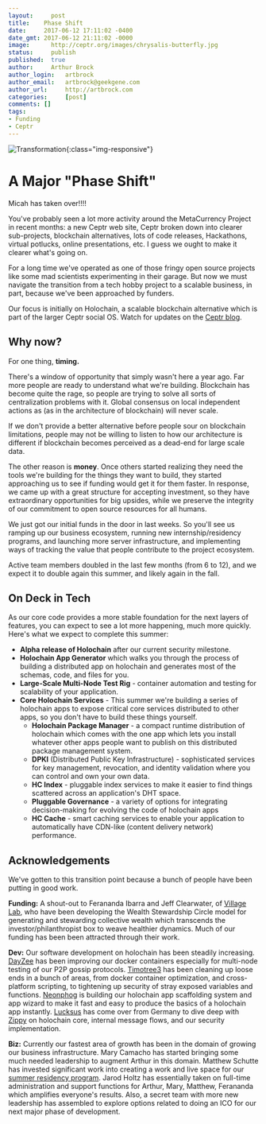 ```yaml
---
layout: 	post
title:    Phase Shift
date:     2017-06-12 17:11:02 -0400
date_gmt: 2017-06-12 21:11:02 -0000
image: 		http://ceptr.org/images/chrysalis-butterfly.jpg
status: 	publish
published: 	true
author: 	Arthur Brock
author_login: 	artbrock
author_email: 	artbrock@geekgene.com
author_url: 	http://artbrock.com
categories: 	[post]
comments: []
tags:
- Funding
- Ceptr
---
```


![Transformation](http://ceptr.org/images/chrysalis_butterfly.jpg){:class="img-responsive"}

# A Major "Phase Shift"

Micah has taken over!!!!

You've probably seen a lot more activity around the MetaCurrency Project in recent months: a new Ceptr web site, Ceptr broken down into clearer sub-projects, blockchain alternatives, lots of code releases, Hackathons, virtual potlucks, online presentations, etc. I guess we ought to make it clearer what's going on.

For a long time we've operated as one of those fringy open source projects like some mad scientists experimenting in their garage. But now we must navigate the transition from a tech hobby project to a scalable business, in part, because we've been approached by funders.

Our focus is initially on Holochain, a scalable blockchain alternative which is part of the larger Ceptr social OS. Watch for updates on the [Ceptr blog](http://ceptr.org/blog).

## Why now?

For one thing, **timing.**

There's a window of opportunity that simply wasn't here a year ago. Far more people are ready to understand what we're building. Blockchain has become quite the rage, so people are trying to solve all sorts of centralization problems with it. Global consensus on local independent actions as (as in the architecture of blockchain) will never scale.

If we don't provide a better alternative before people sour on blockchain limitations, people may not be willing to listen to how our architecture is different if blockchain becomes perceived as a dead-end for large scale data.

The other reason is **money**. Once others started realizing they need the tools we're building for the things they want to build, they started approaching us to see if funding would get it for them faster. In response, we came up with a great structure for accepting investment, so they have extraordinary opportunities for big upsides, while we preserve the integrity of our commitment to open source resources for all humans.

We just got our initial funds in the door in last weeks. So you'll see us ramping up our business ecosystem, running new internship/residency programs, and launching more server infrastructure, and implementing ways of tracking the value that people contribute to the project ecosystem.

Active team members doubled in the last few months (from 6 to 12), and we expect it to double again this summer, and likely again in the fall.

## On Deck in Tech
As our core code provides a more stable foundation for the next layers of features, you can expect to see a lot more happening, much more quickly. Here's what we expect to complete this summer:
 - **Alpha release of Holochain** after our current security milestone.
 - **Holochain App Generator** which walks you through the process of building a distributed app on holochain and generates most of the schemas, code, and files for you.
 - **Large-Scale Multi-Node Test Rig** - container automation and testing for scalability of your application.
 - **Core Holochain Services** - This summer we're building a series of holochain apps to expose critical core services distributed to other apps, so you don't have to build these things yourself.
    - **Holochain Package Manager** - a compact runtime distribution of holochain which comes with the one app which lets you install whatever other apps people want to publish on this distributed package management system.
    - **DPKI** (Distributed Public Key Infrastructure) - sophisticated services for key management, revocation, and identity validation where you can control and own your own data.
    - **HC Index** - pluggable index services to make it easier to find things scattered across an application's DHT space.
    - **Pluggable Governance** - a variety of options for integrating decision-making for evolving the code of holochain apps
    - **HC Cache** - smart caching services to enable your application to automatically have CDN-like (content delivery network) performance.

## Acknowledgements
We've gotten to this transition point because a bunch of people have been putting in good work.

**Funding:** A shout-out to Ferananda Ibarra and Jeff Clearwater, of [Village Lab](http://www.villagelab.net/), who have been developing the Wealth Stewardship Circle model for generating and stewarding collective wealth which transcends the investor/philanthropist box to weave healthier dynamics. Much of our funding has been been attracted through their work.

**Dev:** Our software development on holochain has been steadily increasing. [DayZee](https://github.com/christopherreay) has been improving our docker containers especially for multi-node testing of our P2P gossip protocols. [Timotree3](https://github.com/timotree3) has been cleaning up loose ends in a bunch of areas, from docker container optimization, and cross-platform scripting, to tightening up security of stray exposed variables and functions. [Neonphog](https://github.com/neonphog) is building our holochain app scaffolding system and app wizard to make it fast and easy to produce the basics of a holochain app instantly. [Lucksus](https://github.com/luckus) has come over from Germany to dive deep with [Zippy](https://github.com/zippy) on holochain core, internal message flows, and our security implementation.  

**Biz:** Currently our fastest area of growth has been in the domain of growing our business infrastructure. Mary Camacho has started bringing some much needed leadership to augment Arthur in this domain. Matthew Schutte has invested significant work into creating a work and live space for our [summer residency program](http://ceptr.org/participate/residency). Jarod Holtz has essentially taken on full-time administration and support functions for Arthur, Mary, Matthew, Ferananda which amplifies everyone's results. Also, a secret team with more new leadership has assembled to explore options related to doing an ICO for our next major phase of development.

